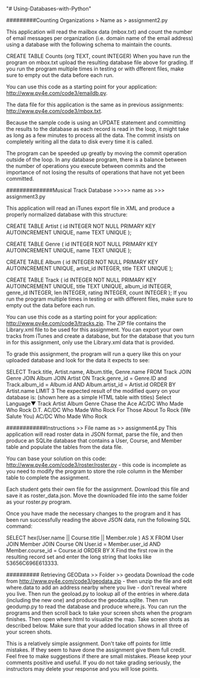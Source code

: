 "# Using-Databases-with-Python" 

#########Counting Organizations  > Name as > assignment2.py 

This application will read the mailbox data (mbox.txt) and count the 
number of email messages per organization (i.e. domain name of the email 
address) using a database with the following schema to maintain the counts.

CREATE TABLE Counts (org TEXT, count INTEGER)
When you have run the program on mbox.txt upload the resulting database 
file above for grading.
If you run the program multiple times in testing or with dfferent files, 
make sure to empty out the data before each run.

You can use this code as a starting point for your application: http://www.py4e.com/code3/emaildb.py.

The data file for this application is the same as in previous assignments: http://www.py4e.com/code3/mbox.txt.

Because the sample code is using an UPDATE statement and committing the 
results to the database as each record is
 read in the loop, it might take as long as a few minutes to process all
 the data. The commit insists on completely writing all the data to disk every time it is called.

The program can be speeded up greatly by moving the commit operation 
outside of the loop. In any database program, there is a balance between 
the number of operations you execute between commits and the importance 
of not losing the results of operations that have not yet been committed.





##############Musical Track Database  >>>>> name as >>> assignment3.py

This application will read an iTunes export file in XML and produce a properly normalized database with this structure:

CREATE TABLE Artist (
    id  INTEGER NOT NULL PRIMARY KEY AUTOINCREMENT UNIQUE,
    name    TEXT UNIQUE
);

CREATE TABLE Genre (
    id  INTEGER NOT NULL PRIMARY KEY AUTOINCREMENT UNIQUE,
    name    TEXT UNIQUE
);

CREATE TABLE Album (
    id  INTEGER NOT NULL PRIMARY KEY AUTOINCREMENT UNIQUE,
    artist_id  INTEGER,
    title   TEXT UNIQUE
);

CREATE TABLE Track (
    id  INTEGER NOT NULL PRIMARY KEY 
        AUTOINCREMENT UNIQUE,
    title TEXT  UNIQUE,
    album_id  INTEGER,
    genre_id  INTEGER,
    len INTEGER, rating INTEGER, count INTEGER
);
If you run the program multiple times in testing or with different files, make sure to empty out the data before each run.

You can use this code as a starting point for your application: http://www.py4e.com/code3/tracks.zip. The ZIP file contains the Library.xml file to be used for this assignment. You can export your own tracks from iTunes and create a database, but for the database that you turn in for this assignment, only use the Library.xml data that is provided.

To grade this assignment, the program will run a query like this on your uploaded database and look for the data it expects to see:

SELECT Track.title, Artist.name, Album.title, Genre.name 
    FROM Track JOIN Genre JOIN Album JOIN Artist 
    ON Track.genre_id = Genre.ID and Track.album_id = Album.id 
        AND Album.artist_id = Artist.id
    ORDER BY Artist.name LIMIT 3
The expected result of the modified query on your database is: (shown here as a simple HTML table with titles)
Select Language​▼
Track	Artist	Album	Genre
Chase the Ace	AC/DC	Who Made Who	Rock
D.T.	AC/DC	Who Made Who	Rock
For Those About To Rock (We Salute You)	AC/DC	Who Made Who	Rock





############Instructions >> File name as >> assignment4.py
This application will read roster data in JSON format, parse the file, and then produce an SQLite database that contains a User, Course, and Member table and populate the tables from the data file.

You can base your solution on this code: http://www.py4e.com/code3/roster/roster.py - this code is incomplete as you need to modify the program to store the role column in the Member table to complete the assignment.

Each student gets their own file for the assignment. Download this file and save it as roster_data.json. Move the downloaded file into the same folder as your roster.py program.

Once you have made the necessary changes to the program and it has been run successfully reading the above JSON data, run the following SQL command:

SELECT hex(User.name || Course.title || Member.role ) AS X FROM 
    User JOIN Member JOIN Course 
    ON User.id = Member.user_id AND Member.course_id = Course.id
    ORDER BY X
Find the first row in the resulting record set and enter the long string that looks like 53656C696E613333.






########## Retrieving GEOData >> Folder >> geodata
Download the code from http://www.py4e.com/code3/geodata.zip - then unzip the file and edit where.data to add an address nearby where you live - don't reveal where you live. Then run the geoload.py to lookup all of the entries in where.data (including the new one) and produce the geodata.sqlite. Then run geodump.py to read the database and produce where.js. You can run the programs and then scroll back to take your screen shots when the program finishes. Then open where.html to visualize the map. Take screen shots as described below. Make sure that your added location shows in all three of your screen shots.

This is a relatively simple assignment. Don't take off points for little mistakes. If they seem to have done the assignment give them full credit. Feel free to make suggestions if there are small mistakes. Please keep your comments positive and useful. If you do not take grading seriously, the instructors may delete your response and you will lose points.

